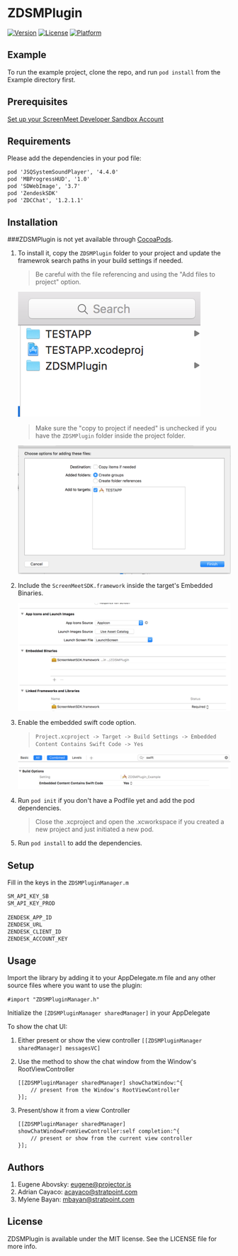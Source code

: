 # ZDSMPlugin

[![Version](https://img.shields.io/cocoapods/v/ZDSMPlugin.svg?style=flat)](http://cocoapods.org/pods/ZDSMPlugin)
[![License](https://img.shields.io/cocoapods/l/ZDSMPlugin.svg?style=flat)](http://cocoapods.org/pods/ZDSMPlugin)
[![Platform](https://img.shields.io/cocoapods/p/ZDSMPlugin.svg?style=flat)](http://cocoapods.org/pods/ZDSMPlugin)

## Example

To run the example project, clone the repo, and run `pod install` from the Example directory first.

## Prerequisites

[Set up your ScreenMeet Developer Sandbox Account](SANDBOX.md)

## Requirements

Please add the dependencies in your pod file:

```
pod 'JSQSystemSoundPlayer', '4.4.0'
pod 'MBProgressHUD', '1.0'
pod 'SDWebImage', '3.7'
pod 'ZendeskSDK'
pod 'ZDCChat', '1.2.1.1'
```

## Installation

###ZDSMPlugin is not yet available through [CocoaPods](http://cocoapods.org). 

1. To install it, copy the `ZDSMPlugin` folder to your project and update the framewrok search paths in your build settings if needed.
    > Be careful with the file referencing and using the "Add files to project" option.

    ![alt text](https://github.com/screenmeet/ZDSMPlugin/blob/master/Screenshots/ss01.png)

    > Make sure the "copy to project if needed" is unchecked if you have the `ZDSMPlugin` folder inside the project folder.
        
   ![alt text](https://github.com/screenmeet/ZDSMPlugin/blob/master/Screenshots/ss02.png)

2. Include the `ScreenMeetSDK.framework` inside the target's Embedded Binaries.
        
    ![alt text](https://github.com/screenmeet/ZDSMPlugin/blob/master/Screenshots/ss04.png)

3. Enable the embedded swift code option.
        
    > `Project.xcproject -> Target -> Build Settings -> Embedded Content Contains Swift Code -> Yes`
        
    ![alt text](https://github.com/screenmeet/ZDSMPlugin/blob/master/Screenshots/ss03.png)

4. Run `pod init` if you don't have a Podfile yet and add the pod dependencies.

    > Close the .xcproject and open the .xcworkspace if you created a new project and just initiated a new pod.

5. Run `pod install` to add the dependencies.

## Setup

Fill in the keys in the `ZDSMPluginManager.m`

```
SM_API_KEY_SB
SM_API_KEY_PROD

ZENDESK_APP_ID
ZENDESK_URL
ZENDESK_CLIENT_ID
ZENDESK_ACCOUNT_KEY
```

## Usage

Import the library by adding it to your AppDelegate.m file and any other source files where you want to use the plugin:

`#import "ZDSMPluginManager.h"`


Initialize the `[ZDSMPluginManager sharedManager]` in your AppDelegate

To show the chat UI:

1. Either present or show the view controller `[[ZDSMPluginManager sharedManager] messagesVC]`

2. Use the method to show the chat window from the Window's RootViewController

    ```
    [[ZDSMPluginManager sharedManager] showChatWindow:^{
        // present from the Window's RootViewController
    }];
    ```

3. Present/show it from a view Controller

    ```
    [[ZDSMPluginManager sharedManager] showChatWindowFromViewController:self completion:^{
        // present or show from the current view controller
    }];
    ```

## Authors

1. Eugene Abovsky: eugene@projector.is
2. Adrian Cayaco: acayaco@stratpoint.com
3. Mylene Bayan: mbayan@stratpoint.com

## License

ZDSMPlugin is available under the MIT license. See the LICENSE file for more info.
